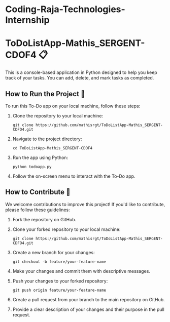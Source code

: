# Coding-Raja-Technologies-Internship
# ToDoListApp-Mathis_SERGENT-CDOF4 📋
This is a console-based application in Python designed to help you keep track of your tasks. You can add, delete, and mark tasks as completed.

## How to Run the Project 🚀

To run this To-Do app on your local machine, follow these steps:

1. Clone the repository to your local machine:
   ```
   git clone https://github.com/mathisrgt/ToDoListApp-Mathis_SERGENT-CDFO4.git
   ```

2. Navigate to the project directory:
   ```
   cd ToDoListApp-Mathis_SERGENT-CDOF4
   ```
   
4. Run the app using Python:
   ```
   python todoapp.py
   ```
   
6. Follow the on-screen menu to interact with the To-Do app.

## How to Contribute 🤝

We welcome contributions to improve this project! If you'd like to contribute, please follow these guidelines:

1. Fork the repository on GitHub.

2. Clone your forked repository to your local machine:
   ```
   git clone https://github.com/mathisrgt/ToDoListApp-Mathis_SERGENT-CDFO4.git
   ```
   
4. Create a new branch for your changes:
   ```
   git checkout -b feature/your-feature-name
   ```
   
6. Make your changes and commit them with descriptive messages.

7. Push your changes to your forked repository:
   ```
   git push origin feature/your-feature-name
   ```
   
9. Create a pull request from your branch to the main repository on GitHub.

10. Provide a clear description of your changes and their purpose in the pull request.


